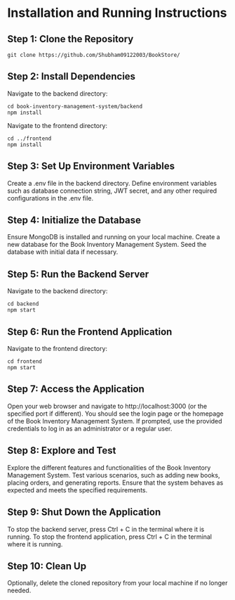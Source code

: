 # Installation and Running Instructions
## Step 1: Clone the Repository
```
git clone https://github.com/Shubham09122003/BookStore/
```
## Step 2: Install Dependencies
Navigate to the backend directory:
```
cd book-inventory-management-system/backend
npm install
```
Navigate to the frontend directory:
```
cd ../frontend
npm install
```
## Step 3: Set Up Environment Variables
Create a .env file in the backend directory.
Define environment variables such as database connection string, JWT secret, and any other required configurations in the .env file.

## Step 4: Initialize the Database
Ensure MongoDB is installed and running on your local machine.
Create a new database for the Book Inventory Management System.
Seed the database with initial data if necessary.

## Step 5: Run the Backend Server
Navigate to the backend directory:
```
cd backend
npm start
````
## Step 6: Run the Frontend Application
Navigate to the frontend directory:
```
cd frontend
npm start
```
## Step 7: Access the Application
Open your web browser and navigate to http://localhost:3000 (or the specified port if different).
You should see the login page or the homepage of the Book Inventory Management System.
If prompted, use the provided credentials to log in as an administrator or a regular user.

## Step 8: Explore and Test
Explore the different features and functionalities of the Book Inventory Management System.
Test various scenarios, such as adding new books, placing orders, and generating reports.
Ensure that the system behaves as expected and meets the specified requirements.

## Step 9: Shut Down the Application
To stop the backend server, press Ctrl + C in the terminal where it is running.
To stop the frontend application, press Ctrl + C in the terminal where it is running.

## Step 10: Clean Up
Optionally, delete the cloned repository from your local machine if no longer needed.
